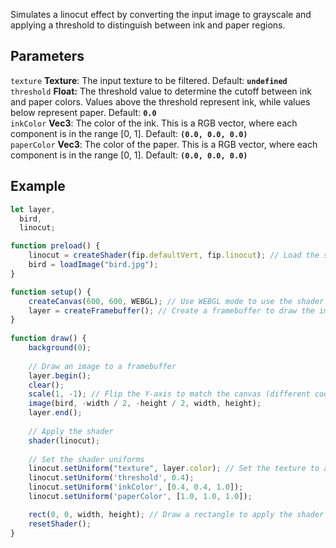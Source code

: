 Simulates a linocut effect by converting the input image to grayscale and applying a threshold to distinguish between ink and paper regions.  

## Parameters
`texture` **Texture**: The input texture to be filtered. Default: **`undefined`**
<br>
`threshold` **Float:** The threshold value to determine the cutoff between ink and paper colors. Values above the threshold represent ink, while values below represent paper. Default: **`0.0`**
<br>
`inkColor` **Vec3**: The color of the ink. This is a RGB vector, where each component is in the range [0, 1]. Default: **`(0.0, 0.0, 0.0)`**
<br>
`paperColor` **Vec3**: The color of the paper. This is a RGB vector, where each component is in the range [0, 1]. Default: **`(0.0, 0.0, 0.0)`**

## Example
```javascript
let layer,
  bird,
  linocut;

function preload() {
    linocut = createShader(fip.defaultVert, fip.linocut); // Load the shader
    bird = loadImage("bird.jpg");
}

function setup() {
    createCanvas(600, 600, WEBGL); // Use WEBGL mode to use the shader
    layer = createFramebuffer(); // Create a framebuffer to draw the image onto (faster p5.js version of createGraphics())
}
  
function draw() {
    background(0);
    
    // Draw an image to a framebuffer 
    layer.begin();
    clear();
    scale(1, -1); // Flip the Y-axis to match the canvas (different coordinate system in framebuffer)
    image(bird, -width / 2, -height / 2, width, height);
    layer.end();
    
    // Apply the shader
    shader(linocut);
    
    // Set the shader uniforms
    linocut.setUniform("texture", layer.color); // Set the texture to apply the shader to
    linocut.setUniform('threshold', 0.4);
    linocut.setUniform('inkColor', [0.4, 0.4, 1.0]);
    linocut.setUniform('paperColor', [1.0, 1.0, 1.0]);

    rect(0, 0, width, height); // Draw a rectangle to apply the shader to
    resetShader(); 
}
```